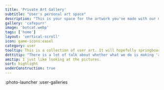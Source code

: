 ```yaml
---
title: 'Private Art Gallery'
subtitle: "User's personal art space"
description: "This is your space for the artwork you've made with our modellers. Thanks for being a part of the Kind Community"
gallery: 'cafepurr'
image: 'botcat.webp'
tags: ['home']
layout: 'vertical-scroll'
icon: game-icons:easel
category: user
tooltip: This is a collection of user art. It will hopefully springboard into a more fully-featured editor and image playground
dottitip: "There is a lot of talk about whether what we do is making 'art'."
amitip: I just like looking at the pictures.
sort: highlight
underConstruction: true
---
```


:photo-launcher
:user-galleries
